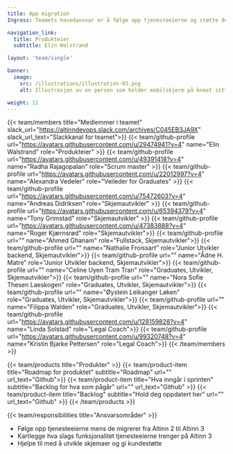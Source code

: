 ```yaml
---
title: App migration
Ingress: Teamets hovedansvar er å følge opp tjenesteeierne og støtte dem under migreringen til Altinn 3. 

navigation_link:
  title: Produkteier
  subtitle: Elin Walstrand

layout: 'team/single'

banner:
  image:
    src: /illustrations/illustration-03.png
    alt: Illustrasjon av en person som holder mobilskjerm på kneet sitt

weight: 11
---
```


{{< team/members title="Medlemmer i teamet" slack_url="https://altinndevops.slack.com/archives/C045EB3JA9X" slack_url_text="Slackkanal for teamet">}}
{{< team/github-profile url="https://avatars.githubusercontent.com/u/29474941?v=4" name="Elin Walstrand" role="Produkteier" >}}
{{< team/github-profile url="https://avatars.githubusercontent.com/u/49391418?v=4" name="Radha Rajagopalan" role="Scrum master" >}}
{{< team/github-profile url="https://avatars.githubusercontent.com/u/22012997?v=4" name="Alexandra Vedeler" role="Veileder for Graduates" >}}
{{< team/github-profile url="https://avatars.githubusercontent.com/u/75472603?v=4" name="Andreas Didriksen" role="Skjemautvikler" >}}
{{< team/github-profile url="https://avatars.githubusercontent.com/u/65394379?v=4" name="Tony Grimstad" role="Skjemautvikler" >}}
{{< team/github-profile url="https://avatars.githubusercontent.com/u/47383888?v=4" name="Roger Kjærnsrød" role="Skjemautvikler">}}
{{< team/github-profile url="" name="Ahmed Ghanam" role="Fullstack, Skjemautvikler">}}
{{< team/github-profile url="" name="Nathalie Froissart" role="Junior Utvikler backend, Skjemautvikler">}}
{{< team/github-profile url="" name="Ådne H. Matre" role="Junior Utvikler backend, Skjemautvikler">}}
{{< team/github-profile url="" name="Celine Uyen Tram Tran" role="Graduates, Utvikler, Skjemautvikler">}}
{{< team/github-profile url="" name="Nora Sofie Thesen Laeskogen" role="Graduates, Utvikler, Skjemautvikler">}}
{{< team/github-profile url="" name="Øystein Leikanger Løken" role="Graduates, Utvikler, Skjemautvikler">}}
{{< team/github-profile url="" name="Filippa Walden" role="Graduates, Utvikler, Skjemautvikler">}}
{{< team/github-profile url="https://avatars.githubusercontent.com/u/128159828?v=4" name="Linda Solstad" role="Legal Coach">}}
{{< team/github-profile url="https://avatars.githubusercontent.com/u/99320748?v=4" name="Kristin Bjarke Pettersen" role="Legal Coach">}}
{{< /team/members >}}

{{< team/products title="Produkter" >}}
{{< team/product-item title="Roadmap for produktet" subtitle="Roadmap" url="" url_text="Github">}}
{{< team/product-item title="Hva inngår i sprinten" subtitle="Backlog for hva som pågår" url="" url_text="Github" >}}
{{< team/product-item title="Backlog" subtitle="Hold deg oppdatert her" url="" url_text="Github" >}}
{{< /team/products >}}

{{< team/responsibilities title="Ansvarsområder" >}}

- Følge opp tjenesteeierne mens de migrerer fra Altinn 2 til Altinn 3
- Kartlegge hva slags funksjonalitet tjenesteeierne trenger på Altinn 3
- Hjelpe til med å utvikle skjemaer og gi kundestøtte

